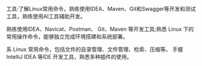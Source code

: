 工具:了解Linux常用命令，熟练使用IDEA、Maven、Git和Swagger等开发和测试工具，熟练使用AI工具辅助开发。

熟练使用IDEA、Navicat、Postman、
Git、Maven 等开发工具;熟悉 Linux 下的常用操作命令，能够独立完成环境搭建和系统部署。


系 Linux 常用命令，包括文件的目录管理、文件管理、检索、压缩等。
手握 IntelliJ IDEA 等IDE 开发工具，熟悉多种插件的使用。